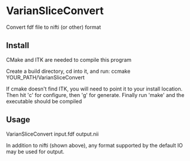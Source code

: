 # VarianSliceConvert
Convert fdf file to nifti (or other) format

## Install
CMake and ITK are needed to compile this program

Create a build directory, cd into it, and run: ccmake YOUR_PATH/VarianSliceConvert

If cmake doesn't find ITK, you will need to point it to your install location. Then hit 'c' for configure, then 'g' for generate. Finally run 'make' and the executable should be compiled


## Usage
VarianSliceConvert input.fdf output.nii

In addition to nifti (shown above), any format supported by the default IO may be used for output.
